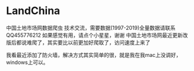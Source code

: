 # LandChina
中国土地市场网数据爬虫 技术交流，需要数据(1997-2019)全量数据请联系QQ455776212
如果感觉有用，请点个小星星，谢谢
中国土地市场网最近更新改版后都说难爬了，其实要比以前更加好爬取了，访问速度上来了

我看最近添加了防火墙，解决方式其实简单的很，就是我在我mac上没调好，windows上可以。
